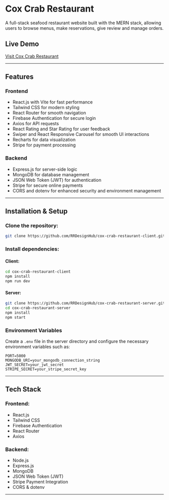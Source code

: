 # Cox Crab Restaurant

A full-stack seafood restaurant website built with the MERN stack, allowing users to browse menus, make reservations,  give review and manage orders.

## Live Demo
[Visit Cox Crab Restaurant](https://cox-crab.surge.sh)

---

## Features

### Frontend
- React.js with Vite for fast performance
- Tailwind CSS for modern styling
- React Router for smooth navigation
- Firebase Authentication for secure login
- Axios for API requests
- React Rating and Star Rating for user feedback
- Swiper and React Responsive Carousel for smooth UI interactions
- Recharts for data visualization
- Stripe for payment processing

### Backend
- Express.js for server-side logic
- MongoDB for database management
- JSON Web Token (JWT) for authentication
- Stripe for secure online payments
- CORS and dotenv for enhanced security and environment management

---

## Installation & Setup

### Clone the repository:
```sh
git clone https://github.com/RRDesignHub/cox-crab-restaurant-client.git
```

### Install dependencies:
#### Client:
```sh
cd cox-crab-restaurant-client
npm install
npm run dev
```

#### Server:
```sh
git clone https://github.com/RRDesignHub/cox-crab-restaurant-server.git
cd cox-crab-restaurant-server
npm install
npm start
```

### Environment Variables
Create a `.env` file in the server directory and configure the necessary environment variables such as:
```
PORT=5000
MONGODB_URI=your_mongodb_connection_string
JWT_SECRET=your_jwt_secret
STRIPE_SECRET=your_stripe_secret_key
```

---

## Tech Stack

### Frontend:
- React.js
- Tailwind CSS
- Firebase Authentication
- React Router
- Axios

### Backend:
- Node.js
- Express.js
- MongoDB
- JSON Web Token (JWT)
- Stripe Payment Integration
- CORS & dotenv

---

